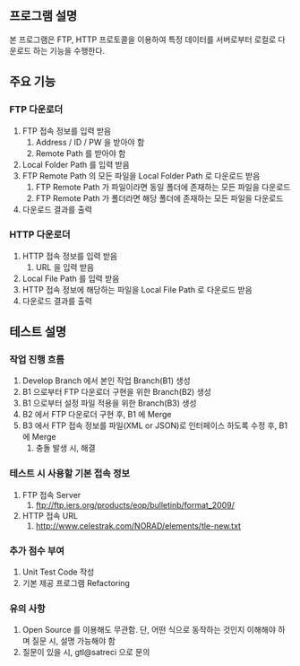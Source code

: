 ## 프로그램 설명
본 프로그램은 FTP, HTTP 프로토콜을 이용하여 특정 데이터를 서버로부터 로컬로 다운로드 하는 기능을 수행한다.


## 주요 기능

### FTP 다운로더
1. FTP 접속 정보를 입력 받음
   1. Address / ID / PW 을 받아야 함
   1. Remote Path 를 받아야 함
1. Local Folder Path 를 입력 받음
1. FTP Remote Path 의 모든 파일을 Local Folder Path 로 다운로드 받음
   1. FTP Remote Path 가 파일이라면 동일 폴더에 존재하는 모든 파일을 다운로드
   1. FTP Remote Path 가 폴더라면 해당 폴더에 존재하는 모든 파일을 다운로드
1. 다운로드 결과를 출력

### HTTP 다운로더
1. HTTP 접속 정보를 입력 받음
   1. URL 을 입력 받음
1. Local File Path 를 입력 받음
1. HTTP 접속 정보에 해당하는 파일을 Local File Path 로 다운로드 받음
1. 다운로드 결과를 출력


## 테스트 설명
### 작업 진행 흐름
1. Develop Branch 에서 본인 작업 Branch(B1) 생성
1. B1 으로부터 FTP 다운로더 구현을 위한 Branch(B2) 생성
1. B1 으로부터 설정 파일 적용을 위한 Branch(B3) 생성
1. B2 에서 FTP 다운로더 구현 후, B1 에 Merge
1. B3 에서 FTP 접속 정보를 파일(XML or JSON)로 인터페이스 하도록 수정 후, B1 에 Merge
   1. 충돌 발생 시, 해결

### 테스트 시 사용할 기본 접속 정보
1. FTP 접속 Server
   1. ftp://ftp.iers.org/products/eop/bulletinb/format_2009/
1. HTTP 접속 URL
   1. http://www.celestrak.com/NORAD/elements/tle-new.txt

### 추가 점수 부여
1. Unit Test Code 작성
1. 기본 제공 프로그램 Refactoring


### 유의 사항
1. Open Source 를 이용해도 무관함. 단, 어떤 식으로 동작하는 것인지 이해해야 하며 질문 시, 설명 가능해야 함
1. 질문이 있을 시, gtl@satreci 으로 문의
